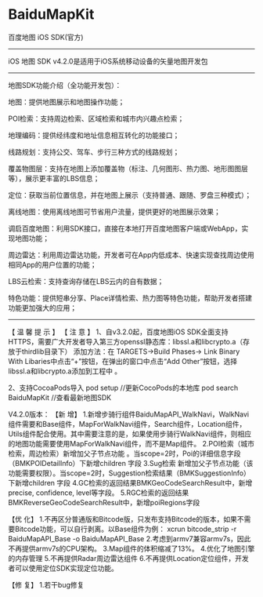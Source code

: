 # BaiduMapKit

百度地图 iOS SDK(官方)

--------------------------------------------------------------------------------------

iOS 地图 SDK v4.2.0是适用于iOS系统移动设备的矢量地图开发包

--------------------------------------------------------------------------------------

地图SDK功能介绍（全功能开发包）：

地图：提供地图展示和地图操作功能；

POI检索：支持周边检索、区域检索和城市内兴趣点检索；

地理编码：提供经纬度和地址信息相互转化的功能接口；

线路规划：支持公交、驾车、步行三种方式的线路规划；

覆盖物图层：支持在地图上添加覆盖物（标注、几何图形、热力图、地形图图层等），展示更丰富的LBS信息；

定位：获取当前位置信息，并在地图上展示（支持普通、跟随、罗盘三种模式）；

离线地图：使用离线地图可节省用户流量，提供更好的地图展示效果；

调启百度地图：利用SDK接口，直接在本地打开百度地图客户端或WebApp，实现地图功能；

周边雷达：利用周边雷达功能，开发者可在App内低成本、快速实现查找周边使用相同App的用户位置的功能；

LBS云检索：支持查询存储在LBS云内的自有数据；

特色功能：提供短串分享、Place详情检索、热力图等特色功能，帮助开发者搭建功能更加强大的应用；


--------------------------------------------------------------------------------------
 
 
 【 温 馨 提 示 】
 【 注 意 】
 1、自v3.2.0起，百度地图iOS SDK全面支持HTTPS，需要广大开发者导入第三方openssl静态库：libssl.a和libcrypto.a（存放于thirdlib目录下）
 添加方法：在 TARGETS->Build Phases-> Link Binary With Libaries中点击“+”按钮，在弹出的窗口中点击“Add Other”按钮，选择libssl.a和libcrypto.a添加到工程中 。
 
 2、支持CocoaPods导入
 pod setup //更新CocoPods的本地库
 pod search BaiduMapKit  //查看最新地图SDK
 

V4.2.0版本：
【新 增】
1.新增步骑行组件BaiduMapAPI_WalkNavi，WalkNavi组件需要和Base组件，MapForWalkNavi组件，Search组件，Location组件，Utils组件配合使用。其中需要注意的是，如果使用步骑行WalkNavi组件，则相应的地图功能需要使用MapForWalkNavi组件，而不是Map组件。
2.POI检索（城市检索，周边检索）新增加父子节点功能 。当scope=2时，Poi的详细信息字段（BMKPOIDetailInfo）下新增children <BMKPOIDetailChildrenInfo>字段
3.Sug检索 新增加父子节点功能（该功能需要权限）。当scope=2时，Suggestion检索结果（BMKSuggestionInfo）下新增children <BMKSuggestionChildrenInfo>字段
4.GC检索的返回结果BMKGeoCodeSearchResult中，新增precise, confidence, level等字段。
5.RGC检索的返回结果BMKReverseGeoCodeSearchResult中，新增poiRegions字段

【优 化】
1.不再区分普通版和Bitcode版，只发布支持Bitcode的版本，如果不需要Bitcode功能，可以自行剥离。以Base组件为例：
xcrun bitcode_strip -r BaiduMapAPI_Base -o BaiduMapAPI_Base
2.考虑到armv7兼容armv7s，因此不再提供armv7s的CPU架构。
3.Map组件的体积缩减了13%。
4.优化了地图引擎的内存管理
5.不再提供Radar周边雷达组件
6.不再提供Location定位组件，开发者可以使用定位SDK实现定位功能。

【修 复】
1.若干bug修复


